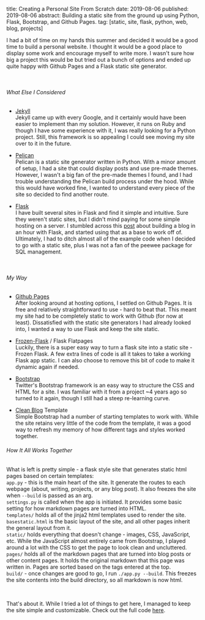 title: Creating a Personal Site From Scratch
date: 2019-08-06
published: 2019-08-06
abstract: Building a static site from the ground up using Python, Flask, Bootstrap, and Github Pages.
tag: [static, site, flask, python, web, blog, projects]

I had a bit of time on my hands this summer and decided it would be a good time to build a personal website. I thought it would be a good place to display some work and encourage myself to write more. I wasn't sure how big a project this would be but tried out a bunch of options and ended up quite happy with Github Pages and a Flask static site generator.  
  
&nbsp;
  
###### What Else I Considered  
* [Jekyll](https://jekyllrb.com/docs/github-pages/)  
Jekyll came up with every Google, and it certainly would have been easier to implement than my solution. However, it runs on Ruby and though I have some experience with it, I was really looking for a Python project. Still, this framework is so appealing I could see moving my site over to it in the future.  

* [Pelican](https://docs.getpelican.com/en/stable/)  
Pelican is a static site generator written in Python. With a minor amount of setup, I had a site that could display posts and use pre-made themes. However, I wasn't a big fan of the pre-made themes I found, and I had trouble understanding the Pelican build process under the hood. While this would have worked fine, I wanted to understand every piece of the site so decided to find another route.

* [Flask](https://flask.palletsprojects.com/en/1.1.x/)  
I have built several sites in Flask and find it simple and intuitive. Sure they weren't static sites, but I didn't mind paying for some simple hosting on a server. I stumbled across this [post](https://charlesleifer.com/blog/how-to-make-a-flask-blog-in-one-hour-or-less/) about building a blog in an hour with Flask, and started using that as a base to work off of. Ultimately, I had to ditch almost all of the example code when I decided to go with a static site, plus I was not a fan of the peewee package for SQL management.  
  
&nbsp;
  
###### My Way  
* [Github Pages](https://pages.github.com/)  
After looking around at hosting options, I settled on Github Pages. It is free and relatively straightforward to use - hard to beat that. This meant my site had to be completely static to work with Github (for now at least). Dissatisfied with the static site generators I had already looked into, I wanted a way to use Flask and keep the site static.  

* [Frozen-Flask](https://pythonhosted.org/Frozen-Flask/)  / Flask Flatpages  
Luckily, there is a super easy way to turn a flask site into a static site - Frozen Flask. A few extra lines of code is all it takes to take a working Flask app static. I can also choose to remove this bit of code to make it dynamic again if needed.  

* [Bootstrap](https://getbootstrap.com/)  
Twitter's Bootstrap framework is an easy way to structure the CSS and HTML for a site. I was familiar with it from a project ~4 years ago so turned to it again, though I still had a steep re-learning curve.  

* [Clean Blog](https://startbootstrap.com/themes/clean-blog/) Template  
Simple Bootstrap had a number of starting templates to work with. While the site retains very little of the code from the template, it was a good way to refresh my memory of how different tags and styles worked together.


###### How It All Works Together  
What is left is pretty simple - a flask style site that generates static html pages based on certain templates:  
`app.py` - this is the main heart of the site. It generate the routes to each webpage (about, writing, projects, or any blog post). It also freezes the site when `--build` is passed as an arg.  
`settings.py` is called when the app is initiated. It provides some basic setting for how markdown pages are turned into HTML.  
`templates/` holds all of the jinja2 html templates used to render the site. `basestatic.html` is the basic layout of the site, and all other pages inherit the general layout from it.  
`static/` holds everything that doesn't change - images, CSS, JavaScript, etc. While the JavaScript almost entirely came from Bootstrap, I played around a lot with the CSS to get the page to look clean and uncluttered.  
`pages/` holds all of the markdown pages that are turned into blog posts or other content pages. It holds the original markdown that this page was written in. Pages are sorted based on the tags entered at the top.  
`build/` - once changes are good to go, I run `./app.py --build`. This freezes the site contents into the build directory, so all markdown is now html.  
  
&nbsp;
  
That's about it. While I tried a lot of things to get here, I managed to keep the site simple and customizable. Check out the full code [here](https://github.com/spencerbraun/personal_flask).
